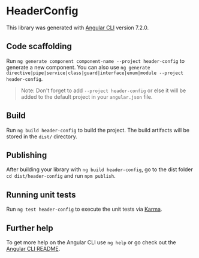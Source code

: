 # HeaderConfig

This library was generated with [Angular CLI](https://github.com/angular/angular-cli) version 7.2.0.

## Code scaffolding

Run `ng generate component component-name --project header-config` to generate a new component. You can also use `ng generate directive|pipe|service|class|guard|interface|enum|module --project header-config`.
> Note: Don't forget to add `--project header-config` or else it will be added to the default project in your `angular.json` file. 

## Build

Run `ng build header-config` to build the project. The build artifacts will be stored in the `dist/` directory.

## Publishing

After building your library with `ng build header-config`, go to the dist folder `cd dist/header-config` and run `npm publish`.

## Running unit tests

Run `ng test header-config` to execute the unit tests via [Karma](https://karma-runner.github.io).

## Further help

To get more help on the Angular CLI use `ng help` or go check out the [Angular CLI README](https://github.com/angular/angular-cli/blob/master/README.md).
